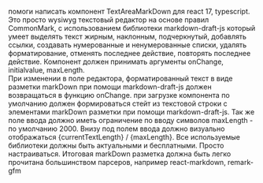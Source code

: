 помоги написать компонент TextAreaMarkDown для react 17, typescript. 
Это просто wysiwyg текстовый редактор на основе правил  CommonMark, 
с использованием библиотеки markdown-draft-js который умеет 
выделять текст жирным, наклонным, подчеркнутый, добавлять ссылки, создавать нумерованные и ненумерованные списки, удалять форматирование, отменять последнее действие, повторять последнее действие. 
Компонент должен принимать аргументы onChange, initialvalue, maxLength.  
При изменении в поле редактора, форматированный текст в виде разметки markDown при помощи markdown-draft-js должен возвращаться в функцию onChange. 
при загрузке компонента по умолчанию должен формироваться стейт из текстовой строки с элементами markDown разметки при помощи markdown-draft-js. 
Так же поле ввода должно иметь ограничение по вводу символов maxLength - по умолчанию 2000. Внизу под полем ввода должно визуально отображаться {currentTextLength} / {maxLength}. 
Все используемые библиотеки должны быть актуальными и бесплатными. Просто настраиваться. 
Итоговая markDown разметка должна быть легко прочитана большинством парсеров, например react-markdown, remark-gfm
